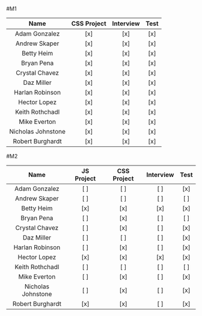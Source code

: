 #M1

Name                | CSS Project | Interview | Test |
:------------------:|:-----------:|:---------:|:----:|
Adam Gonzalez       | [x]         | [x]       | [x]  |
Andrew Skaper       | [x]         | [x]       | [x]  |
Betty Heim          | [x]         | [x]       | [x]  |
Bryan Pena          | [x]         | [x]       | [x]  |
Crystal Chavez      | [x]         | [x]       | [x]  |
Daz Miller          | [x]         | [x]       | [x]  |
Harlan Robinson     | [x]         | [x]       | [x]  |
Hector Lopez        | [x]         | [x]       | [x]  |
Keith Rothchadl     | [x]         | [x]       | [x]  |
Mike Everton        | [x]         | [x]       | [x]  |
Nicholas Johnstone  | [x]         | [x]       | [x]  |
Robert Burghardt    | [x]         | [x]       | [x]  |

#M2

Name                | JS Project | CSS Project | Interview | Test |
:------------------:|:----------:|:-----------:|:---------:|:----:|
Adam Gonzalez       | [ ]        | [ ]         | [ ]       | [x]  |
Andrew Skaper       | [ ]        | [ ]         | [ ]       | [ ]  |
Betty Heim          | [x]        | [x]         | [x]       | [x]  |
Bryan Pena          | [ ]        | [x]         | [ ]       | [ ]  |
Crystal Chavez      | [ ]        | [x]         | [ ]       | [x]  |
Daz Miller          | [ ]        | [ ]         | [ ]       | [x]  |
Harlan Robinson     | [ ]        | [x]         | [ ]       | [x]  |
Hector Lopez        | [x]        | [x]         | [x]       | [x]  |
Keith Rothchadl     | [ ]        | [ ]         | [ ]       | [ ]  |
Mike Everton        | [ ]        | [x]         | [ ]       | [x]  |
Nicholas Johnstone  | [ ]        | [x]         | [ ]       | [x]  |
Robert Burghardt    | [x]        | [x]         | [ ]       | [x]  |
